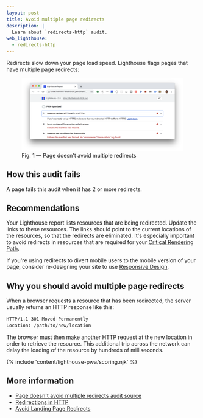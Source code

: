 ```yaml
---
layout: post
title: Avoid multiple page redirects
description: |
  Learn about `redirects-http` audit.
web_lighthouse:
  - redirects-http
---
```


Redirects slow down your page load speed.
Lighthouse flags pages that have multiple page redirects:

<figure class="w-figure">
  <img class="w-screenshot w-screenshot--filled" src="redirects-http.png" alt="Lighthouse audit showing page doesn't avoid multiple redirects">
  <figcaption class="w-figcaption">
    Fig. 1 — Page doesn't avoid multiple redirects
  </figcaption>
</figure>

## How this audit fails

A page fails this audit when it has 2 or more redirects.

## Recommendations

Your Lighthouse report lists resources that are being redirected.
Update the links to these resources. The links should
point to the current locations of the resources, so that the redirects are
eliminated. It's especially important to avoid redirects in resources that
are required for your [Critical Rendering Path](https://developers.google.com/web/fundamentals/performance/critical-rendering-path/).

If you're using redirects to divert mobile users to the mobile version of your
page, consider re-designing your site to use [Responsive Design](https://developers.google.com/web/fundamentals/design-and-ux/responsive/).

## Why you should avoid multiple page redirects

When a browser requests a resource that has been redirected,
the server usually returns an HTTP response like this:

```html
HTTP/1.1 301 Moved Permanently
Location: /path/to/new/location
```

The browser must then make another HTTP request at the new location in order to
retrieve the resource. This additional trip across the network can delay the
loading of the resource by hundreds of milliseconds.

{% include 'content/lighthouse-pwa/scoring.njk' %}

## More information

- [Page doesn't avoid multiple redirects audit source](https://github.com/GoogleChrome/lighthouse/blob/master/lighthouse-core/audits/redirects.js)
- [Redirections in HTTP](https://developer.mozilla.org/en-US/docs/Web/HTTP/Redirections)
- [Avoid Landing Page Redirects](https://developers.google.com/speed/docs/insights/AvoidRedirects)
